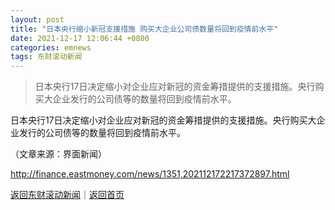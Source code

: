 ```yaml
---
layout: post
title: "日本央行缩小新冠支援措施 购买大企业公司债数量将回到疫情前水平"
date: 2021-12-17 12:06:44 +0800
categories: emnews
tags: 东财滚动新闻
---
```

> 日本央行17日决定缩小对企业应对新冠的资金筹措提供的支援措施。央行购买大企业发行的公司债等的数量将回到疫情前水平。

<p>日本央行17日决定缩小对企业应对新冠的资金筹措提供的支援措施。央行购买大企业发行的公司债等的数量将回到疫情前水平。</p><p class="em_media">（文章来源：界面新闻）</p>

<http://finance.eastmoney.com/news/1351,202112172217372897.html>

[返回东财滚动新闻](//finews.withounder.com/emnews/)｜[返回首页](//finews.withounder.com/)
